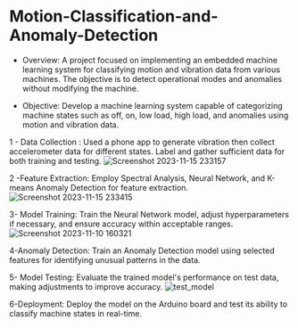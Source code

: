# Motion-Classification-and-Anomaly-Detection
- Overview:
A project focused on implementing an embedded machine learning system for classifying motion and vibration data from various machines. The objective is to detect operational modes and anomalies without modifying the machine.

- Objective:
Develop a machine learning system capable of categorizing machine states such as off, on, low load, high load, and anomalies using motion and vibration data.

1 - Data Collection :
Used a phone app to generate vibration then collect accelerometer data for different states. Label and gather sufficient data for both training and testing.
![Screenshot 2023-11-15 233157](https://github.com/TayssirMrad/Motion-Classification-and-Anomaly-Detection/assets/60198040/0bb6db28-da11-435b-8faf-611e01e055e9)

2 -Feature Extraction:
Employ Spectral Analysis, Neural Network, and K-means Anomaly Detection for feature extraction. 
![Screenshot 2023-11-15 233415](https://github.com/TayssirMrad/Motion-Classification-and-Anomaly-Detection/assets/60198040/20aa4517-948e-42f2-920d-124273da87c8) 

3- Model Training:
Train the Neural Network model, adjust hyperparameters if necessary, and ensure accuracy within acceptable ranges.
![Screenshot 2023-11-10 160321](https://github.com/TayssirMrad/Motion-Classification-and-Anomaly-Detection/assets/60198040/b2dd04c8-2b4b-47cd-adb6-8f9258e81c9a)


4-Anomaly Detection:
Train an Anomaly Detection model using selected features for identifying unusual patterns in the data.

5- Model Testing:
Evaluate the trained model's performance on test data, making adjustments to improve accuracy. 
![test_model](https://github.com/TayssirMrad/Motion-Classification-and-Anomaly-Detection/assets/60198040/d9cf05c9-f3ae-4472-ab2d-be9afb432ce2) 

6-Deployment:
Deploy the model on the  Arduino board and test its ability to classify machine states in real-time.
